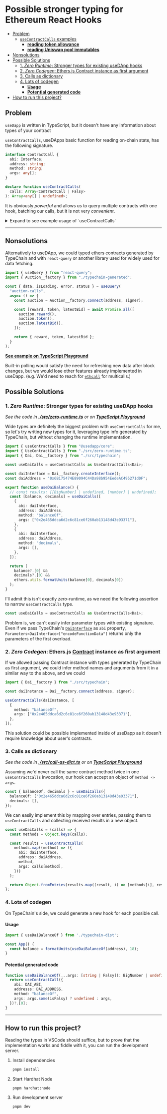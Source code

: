 <h1>Possible stronger typing for Ethereum React Hooks</h1>

- [Problem](#problem)
  - [`useContractCalls` examples](#usecontractcalls-examples)
    - [**reading token allowance**](#reading-token-allowance)
    - [**reading Uniswap pool immutables**](#reading-uniswap-pool-immutables)
- [Nonsolutions](#nonsolutions)
- [Possible Solutions](#possible-solutions)
  - [1. _Zero Runtime_: Stronger types for existing useDApp hooks](#1-zero-runtime-stronger-types-for-existing-usedapp-hooks)
  - [2. _Zero Codegen_: Ethers.js Contract instance as first argument](#2-zero-codegen-ethersjs-contract-instance-as-first-argument)
  - [3. Calls as dictionary](#3-calls-as-dictionary)
  - [4. Lots of codegen](#4-lots-of-codegen)
    - [**Usage**](#usage)
    - [**Potential generated code**](#potential-generated-code)
- [How to run this project?](#how-to-run-this-project)

## Problem

`useDapp` is written in TypeScript, but it doesn't have any information about
types of your contract

`useContractCalls`, useDApps basic function for reading on-chain state, has the
following signature.

```ts
interface ContractCall {
  abi: Interface;
  address: string;
  method: string;
  args: any[];
}

declare function useContractCalls(
  calls: Array<ContractCall | Falsy>
): Array<any[] | undefined>;
```

It is obviously _powerful_ and allows us to query multiple contracts with one
hook, batching our calls, but it is not very _convenient_.

<details>
<summary>Expand to see example usage of `useContractCalls`</summary>

### `useContractCalls` examples

#### **[reading token allowance](https://usedapp.readthedocs.io/en/latest/guide.html#custom-hooks)**

```ts
function useTokenAllowance(
  tokenAddress: string | Falsy,
  ownerAddress: string | Falsy,
  spenderAddress: string | Falsy
) {
  const [allowance] =
    useContractCall(
      ownerAddress &&
        spenderAddress &&
        tokenAddress && {
          abi: ERC20Interface,
          address: tokenAddress,
          method: "allowance",
          args: [ownerAddress, spenderAddress],
        }
    ) ?? [];

  return allowance;
}
```

#### **[reading Uniswap pool immutables](https://docs.uniswap.org/protocol/reference/core/interfaces/pool/IUniswapV3PoolImmutables)**

```ts
function usePoolImmutables(address: string) {
  const contract = { abi: new Interface(PoolABI), address };

  const [token0, token1, fee, tickSpacing, maxLiquidityPerTick] =
    useContractCalls(
      ["token0", "token1", "fee", "tickSpacing", "maxLiquidityPerTick"].map(
        (method) => ({ ...contract, method, args: [] })
      )
    ) as any as
      | [[string], [string], [number], [number], BigNumberish]
      | undefined[];
}
```

</details>

---

## Nonsolutions

Alternatively to useDApp, we could typed ethers contracts generated by TypeChain
and with `react-query` or another library used for widely used for data
fetching.

```ts
import { useQuery } from "react-query";
import { Auction__factory } from "./typechain-generated";

const { data, isLoading, error, status } = useQuery(
  "auction-calls",
  async () => {
    const auction = Auction__factory.connect(address, signer);

    const [reward, token, latestBid] = await Promise.all([
      auction.reward(),
      auction.token(),
      auction.latestBid(),
    ]);

    return { reward, token, latestBid };
  }
);
```

**[See example on TypeScript Playground](https://www.typescriptlang.org/play?jsx=4&ts=4.5.0-beta#code/JYWwDg9gTgLgBAbzgVwM4FMCKz1QJ5wC+cAZlBCHAORToCGAxjALQCOO+VAsAFC8nIAdk2ARBcAKIAPOuAA26AOrAYACwBK9Jtlx4AFAEpEvAJAB6M3EXo4DCMjkATFBji1GLdrrgB3Farh0NWZURwBrOBgIOC98OAAjOQgGMIZVOmBxTLg6SLwwdFQ6EhsfOjxTCzgAFVUbMHJE9EpgVAAaOHsoWzo5OVRfMSp4eJt4uhg09EcAOkrLTQ84HTjIPoGxUmS0DtRonxtHIfh0gDcbKLg5Vph0cRJoBKSUlDBHCcK5nhM7QVR4JDvGB0DqtAAyEDojkyAHMOrhyFBdsCYGgiHAALwuLAcfQAIjoyBEYmYDF6-TxHToqDwwjghkxAD5jN8fmJ-jkiTBROIsTCggBBLk8wymUxsv7wADatDKUEcHSiYTuHTkH3+ACFgI4ALqYnJlFRwAAK5BArXQM3Jeil4pMhOJghmsro8sMHTtDu5YhmSru7s9wp9atumu1otZOoMvHFtFRUHESBd8sVEGVglV6pgWuchFMhGjfG+ceQCbgQNyAH44AAeBroRkAKQAygB5AByM3+UFhwBI+grMxDhWz2o6ggccg6ACYDDWzPXmQAuOB4iFQ2EzLd43h5nhVZiHo-Hk+ns-nw8xnigSCwPIFFlwOBamHt5AgUZI3hPl9vj+4VpVDab9n2pdAAGExBgKAPGAngn0gwRoI8aoYL+DweTgp9W3OKAe0cQosLgcDyRwhFtUI3dSDNVcgjqKBUDxABuK8qgAcTuXAPmceICGqfIIPSTJeHQKRb3gAiGDVWhbDVVABiFR1AikW5BEcAYNTAxDkKYR9SCER1UBXBAQKfeJw1Mp8Em1AioBXbtYSIqy4FOXocBXX930-QCnKsiBcPwwpKxXMi8IogYADJEGoihgrgBzBBhOAAB8TTNC0awSmFmT3ZyDBXU0KAy7SYKYVC6HQx1GRYotnKkiAMD0Syn388iCNQOLQsCyLorIWL7Og2EUrSoqMEywbEpyyz8pG80xpKlC0KKKqassgjIFQFQ9FasL2riki+i68KZsKub0BrKVPP-KAdWqq9nOHMNHCa+DnM6ALwv20iPva6aCvSsbmrgKUso6K7PzB4BXy83A9SikzXre6zHFsgae0SmqkafVy5Hc58ob-T9Max7kQBHWQwA8gmYagYnnNyqy7tqqzk2enbuq+w6fsKE6AfOy7qeu27VsRyI039dnPpXA65CO9redG-msuFkDCBFsyLNF8yUdwNHHMsnG8fBgDUCAyzJb2kLuZ6pA+pAOKsuG06MqyqbXoVs6awWsqlowsQmZA+rGvN63OutuB4Zi+29cSp2+fG9HsqIECPeKqDSpgcrKu9QQA9e9aGq2i2gul762p5-7FZrY2oDzp9HtHZ6Q-LjrS65luU8rz3LJBia4Xx6HrshwfPzhvTnO11H4r7umrMN9AqZH3BZ6fUnyfARfCeXyyGbrtx0DlNnQ7b2XrdTsaa73v1BG24-iLL3aK9ml2+6ZvdeEk6SbF+Dl+RgRSc4rgZBiZkACeRMSAA)**

Built-in polling would satisfy the need for refreshing new data after block
changes, but we would lose other features already implemented in useDapp. (e.g.
We'd need to reach for [`ethcall`](https://github.com/Destiner/ethcall) for
multicalls.)

## Possible Solutions

### 1. _Zero Runtime_: Stronger types for existing useDApp hooks

_See the code in [**./src/zero-runtime.ts**](./src/zero-runtime.ts) or on
**[TypeScript Playground](https://tsplay.dev/WK80Gw)**_

Wide types are definitely the biggest problem with `useContractCalls` for me, so
let's try writing new types for it, leveraging type info generated by TypeChain,
but without changing the runtime implementation.

```ts
import { useContractCalls } from "@usedapp/core";
import { UseContractCalls } from "./src/zero-runtime.ts";
import { Dai, Dai__factory } from "./src/typechain";

const useDaiCalls = useContractCalls as UseContractCalls<Dai>;

const daiInterface = Dai__factory.createInterface();
const daiAddress = "0x6B175474E89094C44Da98b954EedeAC495271d0F";

export function useDaiBalance() {
  // const results: [[BigNumber] | undefined, [number] | undefined];
  const [balance, decimals] = useDaiCalls([
    {
      abi: daiInterface,
      address: daiAddress,
      method: "balanceOf",
      args: ["0x2e465ddca6d2c6c81ce6f260ab13148d43e93371"],
    },
    {
      abi: daiInterface,
      address: daiAddress,
      method: "decimals",
      args: [],
    },
  ]);

  return (
    balance?.[0] &&
    decimals?.[0] &&
    ethers.utils.formatUnits(balance[0], decimals[0])
  );
}
```

I'll admit this isn't exactly _zero_-runtime, as we need the following assertion
to narrow `useContractCalls` type.

```ts
const useDaiCalls = useContractCalls as UseContractCalls<Dai>;
```

Problem is, we can't easily infer parameter types with existing signature. Even
if we pass TypeChain's [`DaiInterface`](./src/typechain/Dai.d.ts) as `abi`
property, `Parameters<DaiInterface>["encodeFunctionData"]` returns only the
parameters of the first overload.

</details>

### 2. _Zero Codegen_: Ethers.js [Contract](https://docs.ethers.io/v5/api/contract/contract/) instance as first argument

If we allowed passing Contract instance with types generated by TypeChain as
first argument, we could infer method names and arguments from it in a similar
way to the above, and we could

```ts
import { Dai__factory } from "./src/typechain";

const daiInstance = Dai__factory.connect(address, signer);

useContractCalls(daiInstance, [
  {
    method: "balanceOf",
    args: ["0x2e465ddca6d2c6c81ce6f260ab13148d43e93371"],
  },
]);
```

This solution could be possible implemented inside of useDapp as it doesn't
require knowledge about user's contracts.

### 3. Calls as dictionary

_See the code in [**./src/call-as-dict.ts**](./src/calls-as-dict.ts) or on
**[TypeScript Playground](https://tsplay.dev/mbdjdw)**_

Assuming we'd never call the same contract method twice in one
`useContractCalls` invocation, our hook can accept an object of
`method -> args`.

```ts
const { balanceOf, decimals } = useDaiCalls({
  balanceOf: ["0x2e465ddca6d2c6c81ce6f260ab13148d43e93371"],
  decimals: [],
});
```

We can easily implement this by mapping over entries, passing them to
`useContractCalls` and collecting received results in a new object.

```ts
const useDaiCalls = (calls) => {
  const methods = Object.keys(calls);

  const results = useContractCalls(
    methods.map((method) => ({
      abi: daiInterface,
      address: daiAddress,
      method,
      args: calls[method],
    }))
  );

  return Object.fromEntries(results.map((result, i) => [methods[i], result]));
};
```

### 4. Lots of codegen

On TypeChain's side, we could generate a new hook for each possible call.

#### **Usage**

```ts
import { useDaiBalanceOf } from './typechain-dist';

const App() {
  const balance = formatUnits(useDaiBalanceOf(address), 18);
}
```

#### **Potential generated code**

```ts
function useDaiBalanceOf(...args: [string | Falsy]): BigNumber | undefined {
  return useContractCall({
    abi: DAI_ABI,
    addresss: DAI_ADDRESS,
    method: "balanceOf",
    args: args.some(isFalsy) ? undefined : args,
  })?.[0];
}
```

---

## How to run this project?

Reading the types in VSCode should suffice, but to prove that the implementation
works and fiddle with it, you can run the development server.

1. Install dependencies
   ```sh
   pnpm install
   ```
2. Start Hardhat Node
   ```
   pnpm hardhat:node
   ```
3. Run development server
   ```
   pnpm dev
   ```
